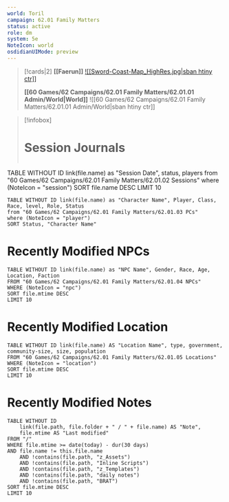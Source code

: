 ```yaml
---
world: Toril
campaign: 62.01 Family Matters
status: active
role: dm
system: 5e
NoteIcon: world
osdidianUIMode: preview
---
```



> [!cards|2]
> **[[Faerun]]**
> [![[Sword-Coast-Map_HighRes.jpg\|sban htiny ctr]]](Faerun.md)
> 
> **[[60 Games/62 Campaigns/62.01 Family Matters/62.01.01 Admin/World|World]]**
> ![[60 Games/62 Campaigns/62.01 Family Matters/62.01.01 Admin/World|sban htiny ctr]]


> [!infobox]
> # Session Journals
>  ```dataview
TABLE WITHOUT ID link(file.name) as "Session Date", status, players
from "60 Games/62 Campaigns/62.01 Family Matters/62.01.02 Sessions"
where (NoteIcon = "session")
SORT file.name DESC
LIMIT 10

```dataview
TABLE WITHOUT ID link(file.name) as "Character Name", Player, Class, Race, level, Role, Status
from "60 Games/62 Campaigns/62.01 Family Matters/62.01.03 PCs"
where (NoteIcon = "player")
SORT Status, "Character Name"
```

# Recently Modified NPCs

```dataview
TABLE WITHOUT ID link(file.name) as "NPC Name", Gender, Race, Age, Location, Faction
FROM "60 Games/62 Campaigns/62.01 Family Matters/62.01.04 NPCs"
WHERE (NoteIcon = "npc")
SORT file.mtime DESC
LIMIT 10
```

# Recently Modified Location

```dataview
TABLE WITHOUT ID link(file.name) AS "Location Name", type, government, community-size, size, population
FROM "60 Games/62 Campaigns/62.01 Family Matters/62.01.05 Locations"
WHERE (NoteIcon = "location")
SORT file.mtime DESC
LIMIT 10
```

# Recently Modified Notes
```dataview
TABLE WITHOUT ID
    link(file.path, file.folder + " / " + file.name) AS "Note",
    file.mtime AS "Last modified"
FROM "/"
WHERE file.mtime >= date(today) - dur(30 days)
AND file.name != this.file.name
    AND !contains(file.path, "z_Assets")
    AND !contains(file.path, "Inline Scripts")
    AND !contains(file.path, "z_Templates")
    AND !contains(file.path, "daily notes")
    AND !contains(file.path, "BRAT")
SORT file.mtime DESC
LIMIT 10
```

